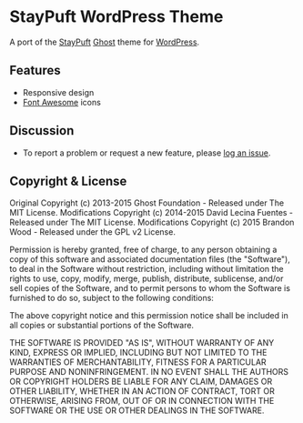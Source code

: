 # StayPuft WordPress Theme

A port of the [StayPuft](https://github.com/dlecina/StayPuft) [Ghost](https://github.com/tryghost/ghost/) theme for [WordPress](http://wordpress.org).

## Features

- Responsive design
- [Font Awesome](https://github.com/FortAwesome/Font-Awesome) icons

## Discussion

- To report a problem or request a new feature, please [log an issue](https://github.com/bcwood/StayPuft-WP/issues).

## Copyright & License

Original Copyright (c) 2013-2015 Ghost Foundation - Released under The MIT License.
Modifications Copyright (c) 2014-2015 David Lecina Fuentes - Released under The MIT License.
Modifications Copyright (c) 2015 Brandon Wood - Released under the GPL v2 License.

Permission is hereby granted, free of charge, to any person obtaining a copy of this software and associated documentation files (the "Software"), to deal in the Software without restriction, including without limitation the rights to use, copy, modify, merge, publish, distribute, sublicense, and/or sell copies of the Software, and to permit persons to whom the Software is furnished to do so, subject to the following conditions:

The above copyright notice and this permission notice shall be included in all copies or substantial portions of the Software.

THE SOFTWARE IS PROVIDED "AS IS", WITHOUT WARRANTY OF ANY KIND, EXPRESS OR IMPLIED, INCLUDING BUT NOT LIMITED TO THE WARRANTIES OF MERCHANTABILITY, FITNESS FOR A PARTICULAR PURPOSE AND NONINFRINGEMENT. IN NO EVENT SHALL THE AUTHORS OR COPYRIGHT HOLDERS BE LIABLE FOR ANY CLAIM, DAMAGES OR OTHER LIABILITY, WHETHER IN AN ACTION OF CONTRACT, TORT OR OTHERWISE, ARISING FROM, OUT OF OR IN CONNECTION WITH THE SOFTWARE OR THE USE OR OTHER DEALINGS IN THE SOFTWARE.
